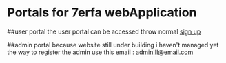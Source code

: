 # Portals for 7erfa webApplication

##user portal
the user portal can be accessed throw normal [sign up](https://main--polite-moxie-b61165.netlify.app/signup)

##admin portal
because website still under building i haven't managed yet the way to register the admin
use this email : adminIII@email.com
